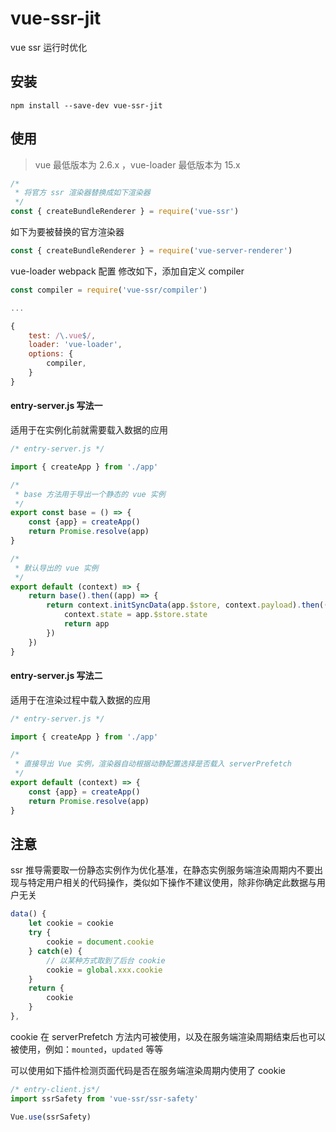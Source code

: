 # vue-ssr-jit

vue ssr 运行时优化

## 安装
```
npm install --save-dev vue-ssr-jit
```

## 使用
> vue 最低版本为 2.6.x ，vue-loader 最低版本为 15.x

```js
/*
 * 将官方 ssr 渲染器替换成如下渲染器
 */
const { createBundleRenderer } = require('vue-ssr')
```

如下为要被替换的官方渲染器
```js
const { createBundleRenderer } = require('vue-server-renderer')
```

vue-loader webpack 配置 修改如下，添加自定义 compiler
```js
const compiler = require('vue-ssr/compiler')

...

{
    test: /\.vue$/,
    loader: 'vue-loader',
    options: {
        compiler,
    }
}
```


#### entry-server.js 写法一
适用于在实例化前就需要载入数据的应用

```js
/* entry-server.js */

import { createApp } from './app'

/*
 * base 方法用于导出一个静态的 vue 实例
 */
export const base = () => {
    const {app} = createApp()
    return Promise.resolve(app)
}

/*
 * 默认导出的 vue 实例
 */
export default (context) => {
    return base().then((app) => {
        return context.initSyncData(app.$store, context.payload).then(() => {
            context.state = app.$store.state
            return app
        })
    })
}
```

#### entry-server.js 写法二
适用于在渲染过程中载入数据的应用

```js
/* entry-server.js */

import { createApp } from './app'

/*
 * 直接导出 Vue 实例，渲染器自动根据动静配置选择是否载入 serverPrefetch
 */
export default (context) => {
    const {app} = createApp()
    return Promise.resolve(app)
}
```

## 注意

ssr 推导需要取一份静态实例作为优化基准，在静态实例服务端渲染周期内不要出现与特定用户相关的代码操作，类似如下操作不建议使用，除非你确定此数据与用户无关

```js
data() {
    let cookie = cookie
    try {
        cookie = document.cookie
    } catch(e) {
        // 以某种方式取到了后台 cookie
        cookie = global.xxx.cookie
    }
    return {
        cookie
    }
},
```

cookie 在 serverPrefetch 方法内可被使用，以及在服务端渲染周期结束后也可以被使用，例如：`mounted`，`updated` 等等

可以使用如下插件检测页面代码是否在服务端渲染周期内使用了 cookie
```js
/* entry-client.js*/
import ssrSafety from 'vue-ssr/ssr-safety'

Vue.use(ssrSafety)

```

